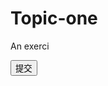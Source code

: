 # Topic-one
An exerci<!DOCTYPE html>
<html lang="en">

<head>
    <meta charset="UTF-8">
    <meta name="viewport" content="width=device-width, initial-scale=1.0">
    <title>前端招新答题卷</title>
    <style>
        .q4-header,
        .q4-footer {
            box-sizing: border-box;
            padding: 15px;
        }

        .q4-body {
            overflow: hidden;
            clear: both;
        }

        .left,
        .right {
            margin: 20px 0;
            box-sizing: border-box;
            width: 180px;
            padding: 30px;
        }
    </style>
</head>


<body>
    <div>
        <p>
            要求: 查询相关知识将下面模板美化成同名文件夹下面picture.png的样式
            1. 中间部分水平居中, 文字水平居中, 边框为 5px lightblue
            2. 头部和尾部要文字水平居中, 高度60px, 边框为 5px 粉色
        </p>
    </div>
    
            <div class="outter">
                <div align="center"vertical-align="middle">这里是头部</div>
                </div>
                <style>
                div{
                    border:5px solid #FFC0CB;
                    widows: 100px
                    height: 60px
                    margin: 0auto;
                    list-style: height 200px;
                    border-color
                }
                </style>
                </body>
        </head>

            <div class="q4-body">
                <div class="left" style="display: inline-table;;">经常遇到的布局</div>
                <div caless="right" style="display:inline-table;">右边部分</div>
                
                 
            </div>
            <head>
                <meta charset="UTF-8">
                <title>Document</title>
                <style type="text/css">
                      5261#content{
                          border:solid #f00;
                          margin:0auto;
                          widows: 100px;
                          height: 60px;
                          border-width:5px;
                          background: #ff0;
                      }
                </style>
            <div align="center"vertical-align="middle">这里是尾部</div>
        </div>
        <style>
            div{
                border:1px solid #000000
                widows: 60px
                height: 60px
                margin:0auto;
                line-height:200px
                color blue
            }
        </style>
    </div>
</body>

</html>







<!DOCTYPE html>
<html>
<body>

<ol>
  <li>使用以下内容完成题目</li>
  <html>
    <body>
      <ul>
        <li>table</li>
        <li>选择框</li>
        <li>表格元素</li>
      </ul>
  <li>用户名可见，密码（最长16位）不可见</li>
  <li>性别单选，默认选中男</li>
  <li>兴趣多选，默认计算机</li>
  <li>点击文字与其相对应的输入框选中</li>
  <li>意愿的内容为</li>
 <html>
   <body>
     <h4>
       <ul>
         <li>前端</li>
         <li>后端</li>
         <li>产品</li>
         <li>设计</li>
         <li>安卓</li>
       </ul>
     </h4>
   </body>
 </html>
  <li>提交按钮不用button</li>
</ol>
 
 
 
 
 <!DOCTYPE html>
<html>
<body>

<form action="/demo/demo_form.asp">
用户名:<br>
<input type="text" name="user" >
</br>
密码:<br>
<input type="text" name="password" >
</br>
</form>
 
</body>
</html>
<html>

<body>

<form name="input" action="/html/html_form_action.asp" method="get">
性别
男:
<input type="checkbox" name="男" value="man" checked="checked" />
<br />
   女：
<input type="checkbox" name="女" value="women" />
<br />
兴趣
计算机：
<input type="checkbox" name="computer" value="computer" checked="checked"/>
<br />
数学：
<input type="checkbox" name="math" value="matj" checked="checked"/>
<br />
化学：
<input type="checkbox" name="chemistry" value="chemistry"checked="checked"/>
物理：
<input type="checkbox" name="physicis" value="physicis"checked="checked"/>

<html>
  <body>
    意愿
    <form>
      <select name="cars">
        <option value="volvo">前端</option>
        <option value="saab">后端</option>
        <option value="设计" selected="selected">设计</option>
        <option value="audi">安卓</option>
        </select>
    </form>
  </body>
</html>

<html>
  <p>自我介绍</p>
  <style>
    div{
    border:solid black
    height:100px
    weight:100px
    margin:0auto
    }
 </style>

</html>
<form>
<input type="Submit"value="提交">
</form>






